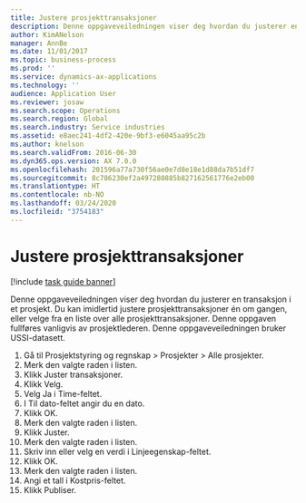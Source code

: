 ```yaml
---
title: Justere prosjekttransaksjoner
description: Denne oppgaveveiledningen viser deg hvordan du justerer en transaksjon i et prosjekt.
author: KimANelson
manager: AnnBe
ms.date: 11/01/2017
ms.topic: business-process
ms.prod: ''
ms.service: dynamics-ax-applications
ms.technology: ''
audience: Application User
ms.reviewer: josaw
ms.search.scope: Operations
ms.search.region: Global
ms.search.industry: Service industries
ms.assetid: e8aec241-4df2-420e-9bf3-e6045aa95c2b
ms.author: knelson
ms.search.validFrom: 2016-06-30
ms.dyn365.ops.version: AX 7.0.0
ms.openlocfilehash: 201596a77a730f56ae0e7d8e18e1d88da7b51df7
ms.sourcegitcommit: 8c786230ef2a497280885b827162561776e2eb00
ms.translationtype: HT
ms.contentlocale: nb-NO
ms.lasthandoff: 03/24/2020
ms.locfileid: "3754183"
---
```

# <a name="adjust-project-transactions"></a>Justere prosjekttransaksjoner

[!include [task guide banner](../../includes/task-guide-banner.md)]

Denne oppgaveveiledningen viser deg hvordan du justerer en transaksjon i et prosjekt. Du kan imidlertid justere prosjekttransaksjoner én om gangen, eller velge fra en liste over alle prosjekttransaksjoner. Denne oppgaven fullføres vanligvis av prosjektlederen. Denne oppgaveveiledningen bruker USSI-datasett.

1. Gå til Prosjektstyring og regnskap > Prosjekter > Alle prosjekter. 
2. Merk den valgte raden i listen. 
3. Klikk Juster transaksjoner. 
4. Klikk Velg. 
5. Velg Ja i Time-feltet. 
6. I Til dato-feltet angir du en dato. 
7. Klikk OK. 
8. Merk den valgte raden i listen. 
9. Klikk Juster. 
10. Merk den valgte raden i listen. 
11. Skriv inn eller velg en verdi i Linjeegenskap-feltet. 
12. Klikk OK. 
13. Merk den valgte raden i listen. 
14. Angi et tall i Kostpris-feltet. 
15. Klikk Publiser. 

